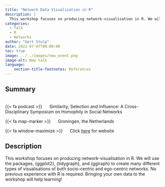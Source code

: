 ```yaml
---
title: "Network Data Visualization in R"
description: |
  This workshop focuses on producing network-visualisation in R. We will use the packages, {ggplot2}, {tidygraph}, and {ggiraph} to create many different types of visualisations of both socio-centric and ego-centric networks. No previous experience with R is required. Bringing your own data to the workshop will help learning! 
categories:
  - Talk
  - R
  - Networks
author: "Gert Stulp"
date: 2022-07-07T00:00:00
toc: true
image: ../../images/new_event.png
image-alt: New talk
language: 
    section-title-footnotes: References
---
```



## Summary 
<br>
{{< fa podcast >}} &nbsp;&nbsp;&nbsp;&nbsp; Similarity, Selection and Influence: A Cross-Disciplinary Symposium on Homophily in Social Networks

{{< fa map-marker >}} &nbsp;&nbsp;&nbsp;&nbsp; Groningen, the Netherlands

{{< fa window-maximize >}} &nbsp;&nbsp;&nbsp;&nbsp; Click [here](https://thepatio326116328.wordpress.com/symposium/) for website



## Description

This workshop focuses on producing network-visualisation in R. We will use the packages, {ggplot2}, {tidygraph}, and {ggiraph} to create many different types of visualisations of both socio-centric and ego-centric networks. No previous experience with R is required. Bringing your own data to the workshop will help learning!
